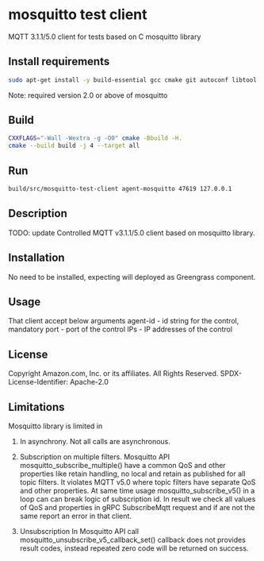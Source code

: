 # mosquitto test client

MQTT 3.1.1/5.0 client for tests based on C mosquitto library

## Install requirements
```bash
sudo apt-get install -y build-essential gcc cmake git autoconf libtool pkg-config libmosquitto-dev
```
Note: required version 2.0 or above of mosquitto

## Build
```bash
CXXFLAGS="-Wall -Wextra -g -O0" cmake -Bbuild -H.
cmake --build build -j 4 --target all
```

## Run
```bash
build/src/mosquitto-test-client agent-mosquitto 47619 127.0.0.1
```

## Description
TODO: update
Controlled MQTT v3.1.1/5.0 client based on mosquitto library.

## Installation
No need to be installed, expecting will deployed as Greengrass component.

## Usage
That client accept below arguments
agent-id - id string for the control, mandatory
port     - port of the control
IPs      - IP addresses of the control

## License
Copyright Amazon.com, Inc. or its affiliates. All Rights Reserved.
SPDX-License-Identifier: Apache-2.0


## Limitations
Mosquitto library is limited in

1. In asynchrony.
Not all calls are asynchronous.

2. Subscription on multiple filters.
Mosquitto API mosquitto_subscribe_multiple() have a common QoS and other properties like retain handling, no local and retain as published for all topic filters.
It violates MQTT v5.0 where topic filters have separate QoS and other properties.
At same time usage mosquitto_subscribe_v5() in a loop can can break logic of subscription id.
In result we check all values of QoS and properties in gRPC SubscribeMqtt request and if are not the same report an error in that client.


3. Unsubscription
In Mosquitto API call mosquitto_unsubscribe_v5_callback_set() callback does not provides result codes, instead repeated zero code will be returned on success.

